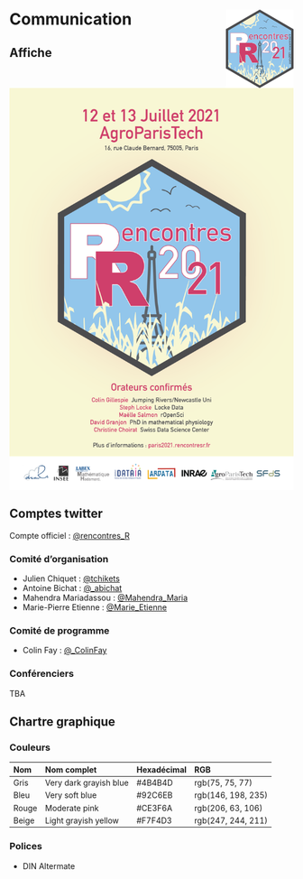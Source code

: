 
# Communication <a href='http://paris2021.rencontresr.fr'><img src='img/hex_rr2021.png' align="right" height="139" /></a>

## Affiche

<img src='img/affiche_rr_2021.png' align="center">

## Comptes twitter

Compte officiel :
<a href='https://twitter.com/rencontres_R'>@rencontres\_R</a>

### Comité d’organisation

  - Julien Chiquet :
    <a href='https://twitter.com/tchikets'>@tchikets</a>
  - Antoine Bichat :
    <a href='https://twitter.com/_abichat'>@\_abichat</a>
  - Mahendra Mariadassou :
    <a href='https://twitter.com/Mahendra_Maria'>@Mahendra\_Maria</a>
  - Marie-Pierre Etienne :
    <a href='https://twitter.com/Marie_Etienne'>@Marie\_Etienne</a>

### Comité de programme

  - Colin Fay :
<a href='https://twitter.com/_ColinFay'>@\_ColinFay</a>

### Conférenciers

TBA

<!-- * Colin Gillespie : <a href='https://twitter.com/csgillespie'>@csgillespie</a> -->

<!-- * Steph Locke : <a href='https://twitter.com/theStephLocke'>@theStephLocke</a> -->

<!-- * Maëlle Salmon : <a href='https://twitter.com/ma_salmon'>@ma_salmon</a> -->

<!-- * Christine Choirat : <a href='https://twitter.com/cchoirat'>@cchoirat</a> -->

<!-- * TBA -->

## Chartre graphique

### Couleurs

| Nom   | Nom complet            | Hexadécimal | RGB                |
| :---- | :--------------------- | :---------- | :----------------- |
| Gris  | Very dark grayish blue | \#4B4B4D    | rgb(75, 75, 77)    |
| Bleu  | Very soft blue         | \#92C6EB    | rgb(146, 198, 235) |
| Rouge | Moderate pink          | \#CE3F6A    | rgb(206, 63, 106)  |
| Beige | Light grayish yellow   | \#F7F4D3    | rgb(247, 244, 211) |

### Polices

  - DIN Altermate
